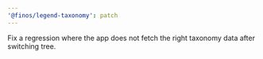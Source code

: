 ```yaml
---
'@finos/legend-taxonomy': patch
---
```


Fix a regression where the app does not fetch the right taxonomy data after switching tree.
